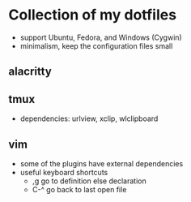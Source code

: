 # Collection of my dotfiles
- support Ubuntu, Fedora, and Windows (Cygwin)
- minimalism, keep the configuration files small

## alacritty

## tmux
* dependencies: urlview, xclip, wlclipboard

## vim
* some of the plugins have external dependencies
* useful keyboard shortcuts
    * ,g  go to definition else declaration
    * C-^ go back to last open file
